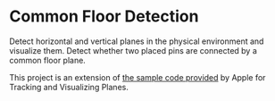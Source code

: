 # Common Floor Detection

Detect horizontal and vertical planes in the physical environment and visualize them. Detect whether two placed pins are connected by a common floor plane.

This project is an extension of [the sample code provided](https://developer.apple.com/documentation/arkit/content_anchors/tracking_and_visualizing_planes) by Apple for Tracking and Visualizing Planes.
